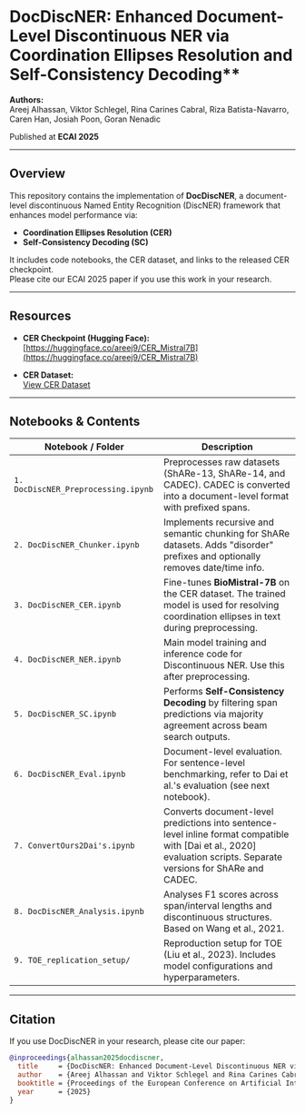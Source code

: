 # DocDiscNER: Enhanced Document-Level Discontinuous NER via Coordination Ellipses Resolution and Self-Consistency Decoding**  

**Authors:**  
Areej Alhassan, Viktor Schlegel, Rina Carines Cabral, Riza Batista-Navarro, Caren Han, Josiah Poon, Goran Nenadic  

Published at **ECAI 2025**

---

##  Overview

This repository contains the implementation of **DocDiscNER**, a document-level discontinuous Named Entity Recognition (DiscNER) framework that enhances model performance via:

- **Coordination Ellipses Resolution (CER)**
- **Self-Consistency Decoding (SC)**

It includes code notebooks, the CER dataset, and links to the released CER checkpoint.  
Please cite our ECAI 2025 paper if you use this work in your research.

---

## Resources

- **CER Checkpoint (Hugging Face):**  
   [https://huggingface.co/areej9/CER_Mistral7B](https://huggingface.co/areej9/CER_Mistral7B)

- **CER Dataset:**  
   [View CER Dataset](https://github.com/areej9/DocDiscNER/blob/main/CER%20Dataset/CERDataset.csv)

---

## Notebooks & Contents

| Notebook / Folder | Description |
|------------------|-------------|
| `1. DocDiscNER_Preprocessing.ipynb` | Preprocesses raw datasets (ShARe-13, ShARe-14, and CADEC). CADEC is converted into a document-level format with prefixed spans. |
| `2. DocDiscNER_Chunker.ipynb` | Implements recursive and semantic chunking for ShARe datasets. Adds "disorder" prefixes and optionally removes date/time info. |
| `3. DocDiscNER_CER.ipynb` | Fine-tunes **BioMistral-7B** on the CER dataset. The trained model is used for resolving coordination ellipses in text during preprocessing. |
| `4. DocDiscNER_NER.ipynb` | Main model training and inference code for Discontinuous NER. Use this after preprocessing. |
| `5. DocDiscNER_SC.ipynb` | Performs **Self-Consistency Decoding** by filtering span predictions via majority agreement across beam search outputs. |
| `6. DocDiscNER_Eval.ipynb` | Document-level evaluation. For sentence-level benchmarking, refer to Dai et al.'s evaluation (see next notebook). |
| `7. ConvertOurs2Dai's.ipynb` | Converts document-level predictions into sentence-level inline format compatible with [Dai et al., 2020] evaluation scripts. Separate versions for ShARe and CADEC. |
| `8. DocDiscNER_Analysis.ipynb` | Analyses F1 scores across span/interval lengths and discontinuous structures. Based on Wang et al., 2021. |
| `9. TOE_replication_setup/` | Reproduction setup for TOE (Liu et al., 2023). Includes model configurations and hyperparameters. |

---

## Citation

If you use DocDiscNER in your research, please cite our paper:

```bibtex
@inproceedings{alhassan2025docdiscner,
  title     = {DocDiscNER: Enhanced Document-Level Discontinuous NER via Coordination Ellipses Resolution and Self-Consistency Decoding},
  author    = {Areej Alhassan and Viktor Schlegel and Rina Carines Cabral and Riza Batista-Navarro and Caren Han and Josiah Poon and Goran Nenadic},
  booktitle = {Proceedings of the European Conference on Artificial Intelligence (ECAI)},
  year      = {2025}
}
